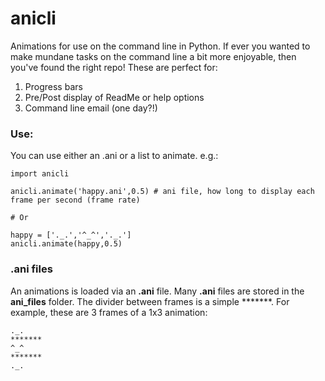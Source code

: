 anicli
=========

Animations for use on the command line in Python. If ever you wanted to make mundane tasks on the command line a bit more enjoyable, then you've found the right repo! These are perfect for:

1. Progress bars
2. Pre/Post display of ReadMe or help options
3. Command line email (one day?!)

### Use:

You can use either an .ani or a list to animate. e.g.:

````
import anicli

anicli.animate('happy.ani',0.5) # ani file, how long to display each frame per second (frame rate) 

# Or

happy = ['._.','^_^','._.']
anicli.animate(happy,0.5)
````

### .ani files

An animations is loaded via an __.ani__ file. Many __.ani__ files are stored in the __ani_files__ folder. The divider between frames is a simple *******. For example, these are 3 frames of a 1x3 animation:
````
._.
*******
^_^
*******
._.
````
